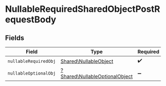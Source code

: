 # NullableRequiredSharedObjectPostRequestBody


## Fields

| Field                                                                           | Type                                                                            | Required                                                                        | Description                                                                     | Example                                                                         |
| ------------------------------------------------------------------------------- | ------------------------------------------------------------------------------- | ------------------------------------------------------------------------------- | ------------------------------------------------------------------------------- | ------------------------------------------------------------------------------- |
| `nullableRequiredObj`                                                           | [Shared\NullableObject](../../Models/Shared/NullableObject.md)                  | :heavy_check_mark:                                                              | N/A                                                                             | <nil>                                                                           |
| `nullableOptionalObj`                                                           | [?Shared\NullableOptionalObject](../../Models/Shared/NullableOptionalObject.md) | :heavy_minus_sign:                                                              | N/A                                                                             |                                                                                 |